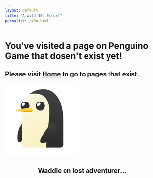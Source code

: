 ```yaml
---
layout: default
title: "A wild 404 Error!"
permalink: /404.html
---
```


# You've visited a page on Penguino Game that dosen't exist yet!
## Please visit [Home](https://penguinogame.me) to go to pages that exist.

<img title="Penguin" alt="Penguin" src="/images/penguin.png">

<h2 style="text-align: center;" markdown="1">Waddle on lost adventurer...</h2>